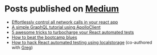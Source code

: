 # Posts published on [Medium](https://medium.com/@naik.aditya)

  * [Effortlessly control all network calls in your react app](https://medium.com/@naik.aditya/effortlessly-control-all-network-calls-in-your-react-application-4e1b5ad6d0d5)
  * [A simple GraphQL tutorial using ApolloClient](https://medium.com/craft-academy/a-simple-graphql-tutorial-for-react-a5613c0311d9)
  * [5 awesome tricks to turbocharge your React automated tests](https://medium.com/craft-academy/5-awesome-tricks-to-turbocharge-your-react-automated-tests-147776289c55)
  * [How to beat the bootcamp blues](https://medium.com/craft-academy/how-to-beat-the-bootcamp-blues-edecf8c1e3df)
  * [How to hack React automated testing using localstorage](https://medium.com/craft-academy/how-to-leverage-localstorage-in-cypress-testing-3fdc04628868) (co-authored with [Greg](https://github.com/GergKllai1))
